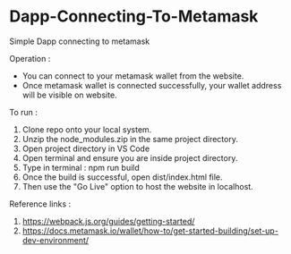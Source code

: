 # Dapp-Connecting-To-Metamask
Simple Dapp connecting to metamask

Operation : 

- You can connect to your metamask wallet from the website.
- Once metamask wallet is connected successfully, your wallet address will be visible on website.


To run : 

1. Clone repo onto your local system.
2. Unzip the node_modules.zip in the same project directory.
3. Open project directory in VS Code
4. Open terminal and ensure you are inside project directory.
5. Type in terminal : npm run build
6. Once the build is successful, open dist/index.html file.
7. Then use the "Go Live" option to host the website in localhost.


Reference links : 
1. https://webpack.js.org/guides/getting-started/
2. https://docs.metamask.io/wallet/how-to/get-started-building/set-up-dev-environment/

